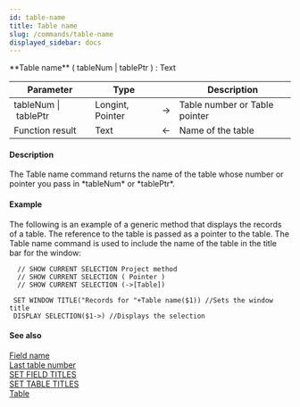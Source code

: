 ```yaml
---
id: table-name
title: Table name
slug: /commands/table-name
displayed_sidebar: docs
---
```


<!--REF #_command_.Table name.Syntax-->**Table name** ( tableNum | tablePtr ) : Text<!-- END REF-->
<!--REF #_command_.Table name.Params-->
| Parameter | Type |  | Description |
| --- | --- | --- | --- |
| tableNum &#124; tablePtr | Longint, Pointer | &#8594;  | Table number or Table pointer |
| Function result | Text | &#8592; | Name of the table |

<!-- END REF-->

#### Description 

<!--REF #_command_.Table name.Summary-->The Table name command returns the name of the table whose number or pointer you pass in *tableNum* or *tablePtr*.<!-- END REF-->

#### Example 

The following is an example of a generic method that displays the records of a table. The reference to the table is passed as a pointer to the table. The Table name command is used to include the name of the table in the title bar for the window:

```4d
  // SHOW CURRENT SELECTION Project method
  // SHOW CURRENT SELECTION ( Pointer )
  // SHOW CURRENT SELECTION (->[Table])
 
 SET WINDOW TITLE("Records for "+Table name($1)) //Sets the window title
 DISPLAY SELECTION($1->) //Displays the selection
```

#### See also 

[Field name](field-name.md)  
[Last table number](last-table-number.md)  
[SET FIELD TITLES](set-field-titles.md)  
[SET TABLE TITLES](set-table-titles.md)  
[Table](table.md)  